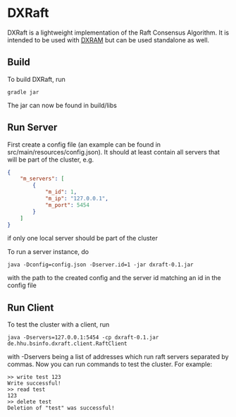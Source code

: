 # DXRaft

DXRaft is a lightweight implementation of the Raft Consensus Algorithm. It is intended to be used with [DXRAM](https://github.com/hhu-bsinfo/dxram) but can be used standalone as well.

## Build

To build DXRaft, run
```
gradle jar
```
The jar can now be found in build/libs

## Run Server

First create a config file (an example can be found in src/main/resources/config.json). 
It should at least contain all servers that will be part of the cluster, e.g.
```JSON
{
    "m_servers": [
        {
            "m_id": 1,
            "m_ip": "127.0.0.1",
            "m_port": 5454
        }
    ]
}
```
if only one local server should be part of the cluster

To run a server instance, do
```
java -Dconfig=config.json -Dserver.id=1 -jar dxraft-0.1.jar
```
with the path to the created config and the server id matching an id in the config file

## Run Client

To test the cluster with a client, run
```
java -Dservers=127.0.0.1:5454 -cp dxraft-0.1.jar de.hhu.bsinfo.dxraft.client.RaftClient
```
with -Dservers being a list of addresses which run raft servers separated by commas. Now you can run commands to test the cluster. For example:

```
>> write test 123
Write successful!
>> read test
123
>> delete test
Deletion of "test" was successful!
```
